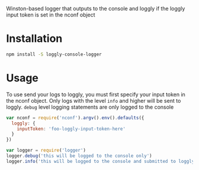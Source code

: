 Winston-based logger that outputs to the console and loggly if the loggly input token is set in the nconf object

# Installation

```bash
npm install -S loggly-console-logger
```

# Usage

To use send your logs to loggly, you must first specify your input token in the nconf object.  Only logs with the level `info` and higher will be sent to loggly. `debug` level logging statements are only logged to the console


```javascript
var nconf = require('nconf').argv().env().defaults({
  loggly: {
    inputToken: 'foo-loggly-input-token-here'
  }
})

var logger = require('logger')
logger.debug('this will be logged to the console only')
logger.info('this will be logged to the console and submitted to loggly as well')
```



